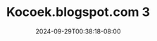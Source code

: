 --- 
title: "Kocoek.blogspot.com 3"
description: "video   Kocoek.blogspot.com 3 full   new"
date: 2024-09-29T00:38:18-08:00
file_code: "c41w20k0wkqj"
draft: false
cover: "07ug0kikn5bxonv2.jpg"
tags: ["indo", "bokep-indo", "bokep-viral", "bokep-ig"]
length: 303
fld_id: "1398461"
foldername: "Aisha"
categories: ["Aisha"]
views: 11
---